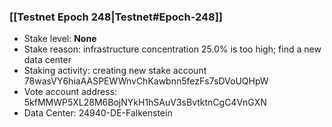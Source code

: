 ### [[Testnet Epoch 248|Testnet#Epoch-248]]
* Stake level: **None**
* Stake reason: infrastructure concentration 25.0% is too high; find a new data center
* Staking activity: creating new stake account 78wasVY6hiaAASPEWWnvChKawbnn5fezFs7sDVoUQHpW
* Vote account address: 5kfMMWP5XL28M6BojNYkH1hSAuV3sBvtktnCgC4VnGXN
* Data Center: 24940-DE-Falkenstein
